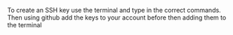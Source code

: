 To create an SSH key use the terminal and type in the correct commands. Then using github add the keys to your account before then adding them to the terminal